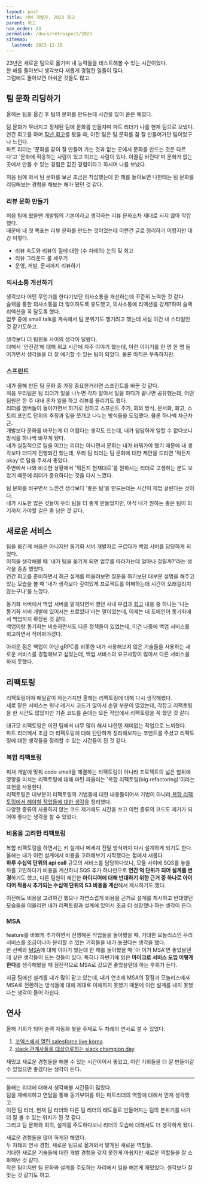 ```yaml
---
layout: post
title: 서버 개발자, 2023 회고
parent: 회고
nav_order: 23
permalink: /docs/retrospect/2023
sitemap:
  lastmod: 2023-12-18
---
```


23년은 새로운 팀으로 옮기며 내 능력들을 테스트해볼 수 있는 시간이었다.  
한 해를 돌아보니 생각보다 새롭게 경험한 일들이 많다.  
그럼에도 돌아보면 아쉬운 것들도 많고.


## 팀 문화 리딩하기

올해는 팀을 옮긴 후 팀의 문화를 만드는데 시간을 많이 쏟은 해였다.

팀 문화가 무너지고 정체된 팀에 문화를 만들자며 파트 리더가 나를 현재 팀으로 보냈다.  
연간 회고를 하며 [작년 회고](/docs/retrospect/2022)를 봤을 때, 이전 팀은 팀 문화를 참 잘 만들어가던 팀이었구나 느낀다.  
파트 리더는 '문화를 같이 잘 만들어 가는 것과 없는 곳에서 문화를 만드는 것은 다르다'고 '문화에 적응하는 사람이 있고 이끄는 사람이 있다. 이끌길 바란다'며 문화가 없는 곳에서 만들 수 있는 경험은 값진 경험이라고 하시며 나를 보냈다.

처음 팀에 와서 팀 문화를 보곤 조금은 착잡했는데 한 해를 돌아보면 나한테는 팀 문화를 리딩해보는 경험을 해보는 해가 됐던 것 같다.


### 리뷰 문화 만들기

처음 팀에 왔을땐 개발팀의 기본이라고 생각하는 리뷰 문화조차 제대로 되지 않아 착잡했다.  
때문에 내 첫 목표는 리뷰 문화를 만드는 것이었는데 이런건 글로 정리하기 어렵지만 대강 이렇다.
- 리뷰 속도와 리뷰의 질에 대한 (수 차례의) 논의 및 회고
- 리뷰 그라운드 룰 세우기
- 운영, 개발, 문서까지 리뷰하기

### 의사소통 개선하기

생각보다 어떤 무언가를 한다기보단 의사소통을 개선하는데 꾸준히 노력한 것 같다.  
슬랙을 통한 의사소통을 더 많이하도록 유도했고, 의사소통에 리액션을 강제?하여 슬랙 리액션을 꼭 달도록 했다.  
업무 중에 small talk을 계속해서 팀 분위기도 챙기려고 했는데 사실 이건 내 스타일인 것 같기도하고.  

생각보다 더 팀원들 사이의 생각이 달랐다.  
더해서 '안전감'에 대해 회고 시간에 자주 이야기 했는데, 이런 이야기를 한 명 한 명 들어가면서 생각들을 더 잘 얘기할 수 있는 팀이 되었다. 물론 아직은 부족하지만.


### 스프린트

내가 올해 만든 팀 문화 중 가장 중요한거라면 스프린트를 바꾼 것 같다.  
처음 우리팀은 팀 리더가 일을 나누면 각자 알아서 일을 하다가 끝나면 공유했는데, 어떤 팀원은 한 주 내내 혼자 일을 하고 리뷰를 올리기도 했다.  
리더를 멤버들이 돌아가면서 하기로 정하고 스프린트 주기, 회의 방식, 문서화, 회고, 스토리 포인트 단위의 추정과 일을 쪼개고 나누는 방식들을 도입했다. 물론 하나씩 차근차근.  
개발보다 문화를 바꾸는게 더 어렵다는 생각도 드는데, 내가 답답하게 일할 수 없다보니 방식을 하나씩 바꾸게 됐다.  
내가 실질적으로 팀을 이끄는 리더는 아니면서 문화는 내가 바꿔가야 했기 때문에 내 생각보다 더디게 진행되긴 했는데, 우리 팀 리더는 팀 문화에 대한 제안을 드리면 '뭐든지 okay'로 답을 주셔서 좋았다.  
주변에서 나와 비슷한 상황에서 '뭐든지 현재대로'를 원하시는 리더로 고생하는 분도 보았기 때문에 리더가 중요하다는 것을 다시 느꼈다.

팀 문화를 바꾸면서 느낀건 생각보다 '좋은 팀'을 만드는데는 시간이 제법 걸린다는 것이다.  
내가 시도한 많은 것들이 우리 팀을 더 좋게 만들었지만, 아직 내가 원하는 좋은 팀이 되기까지 가야할 길은 좀 남은 것 같다.


## 새로운 서비스

팀을 옮긴게 처음은 아니지만 동기화 서버 개발자로 구르다가 백업 서버를 담당하게 되었다.  
이직을 생각해볼 때 '내가 팀을 옮기게 되면 업무를 따라가는데 얼마나 걸릴까?'라는 생각을 종종 했었다.  
연간 회고를 준비하면서 최근 설계를 떠올려보면 질문을 하기보단 대부분 설명을 해주고 있는 모습을 볼 때 '내가 생각보다 깊이있게 프로젝트를 이해하는데 시간이 오래걸리지 않는구나'를 느꼈다.

동기화 서버에서 백업 서버를 맡게되면서 했던 사내 부검과 [회고](/docs/retrospect/theme/sync) 내용 중 하나는 '나는 동기화 서버 개발에 있어서는 프로였다'라는 말이었는데, 이제는 내 도메인이 동기화에서 백업까지 확장된 것 같다.  
백업이랑 동기화는 비슷하면서도 다른 정책들이 있었는데, 이건 나중에 백업 서비스를 회고하면서 적어봐야겠다.

아쉬운 점은 백업이 아닌 gRPC를 비롯한 내가 사용해보지 않은 기술들을 사용하는 새로운 서비스를 경험해보고 싶었는데, 백업 서비스의 요구사항이 많아서 다른 서비스를 하지 못했다.


## 리팩토링

리팩토링이야 매일같이 하는거지만 올해는 리팩토링에 대해 다시 생각해봤다.  
새로 맡은 서비스는 워낙 레거시 코드가 많아서 손댈 부분이 많았는데, 각잡고 리팩토링을 한 시간도 많았지만 기존 코드를 손대는 모든 작업에서 리팩토링을 꼭 했던 것 같다.

대규모 리팩토링은 이전 팀에서 너무 많이 해서 나한텐 재미없는 작업으로 느껴졌다.  
파트 리더께서 조금 더 리팩토링에 대해 탄탄하게 정리해보자는 코멘트를 주셨고 리팩토링에 대한 생각들을 정리할 수 있는 시간들이 된 것 같다.

### 복합 리팩토링

피쳐 개발에 맞춰 code smell을 해결하는 리팩토링이 아니라 프로젝트의 넓은 범위에 영향을 미치는 리팩토링에 대해 마틴 파울러는 '복합 리팩토링(big refactoring)'이라는 표현을 사용한다.  
리팩토링은 대부분이 리팩토링의 기법들에 대한 내용들이어서 기법이 아니라[ 복합 리팩토링에서 해야할 작업들에 대한 생각](/docs/refactoring/my-refactoring)을 정리했다.  
다양한 종류의 사용하지 않는 코드 제거에도 시간을 쓰고 이런 종류의 코드도 제거가 되어야 좋다는 생각을 할 수 있었다.

### 비용을 고려한 리팩토링

복합 리팩토링을 하면서는 키 설계나 메세지 전달 방식까지 다시 설계하게 되기도 한다.  
올해는 내가 이런 설계에서 비용을 고려해보기 시작했다는 점에서 새롭다.  
**하루 수십억 단위의 api call** 규모의 서비스를 담당하다보니, 모듈 사이에 SQS를 놓을까를 고민하다가 비용을 계산하니 SQS 추가 하나만으로 **연간 억 단위가 되어 설계를 변경**하기도 했고, 다른 팀원이 제안한 **아이디어에 대해 반대하기 위한 근거 중 하나로 아이디어 적용시 추가되는 수십억 단위의 S3 비용을 계산**해서 제시하기도 했다.

이전에도 비용을 고려하긴 했으나 자연스럽게 비용을 근거로 설계를 제시하고 반대했던 모습들을 떠올리면 내가 리팩토링과 설계에 있어서 조금 더 성장했나 하는 생각이 든다.

### MSA

feature를 바쁘게 추가하면서 진행해온 작업들을 돌아봤을 때, 거대한 모놀리스인 우리 서비스를 조금이나마 분리할 수 있는 기회들을 내가 놓쳤다는 생각을 했다.  
한 선배와 [MSA](/docs/design/msa)에 대해 이야기 했는데 한 해를 돌아봤을 때 '아 이거 MSA'면 좋았을텐데 싶은 생각들이 드는 것들이 있다. 특히나 하반기에 읽은 **마이크로 서비스 도입 이렇게 한다**를 생각해봤을 때 점진적으로 MSA로 갔으면 좋았을텐데 하는 후회가 든다.

지금 팀에선 설계를 내가 많이 맡고 있는데, 내가 연초에 MSA의 장점과 모놀리스에서 MSA로 전환하는 방식들에 대해 제대로 이해하지 못했기 때문에 이런 설계를 내지 못했다는 생각이 들어 아쉽다.


## 연사

올해 기회가 되어 슬랙 자동화 봇을 주제로 두 차례의 연사로 설 수 있었다.
1. [코엑스에서 열린 salesforce live korea](https://www.salesforce.com/kr/events/sflive-korea-23/)
2. [slack 관계사들을 대상으로하는 slack champion day](https://slack-champion-day2023.splashthat.com/)

재밌고 새로운 경험들을 해볼 수 있는 시간이어서 좋았고, 이런 기회들을 더 잘 만들어갈 수 있었으면 좋겠다는 생각이 든다.

---

올해는 리더에 대해서 생각해볼 시간들이 많았다.    
팀을 재배치하고 면담을 통해 동기부여를 하는 파트리더의 역할에 대해서 먼저 생각했고.  
이전 팀 리더, 현재 팀 리더와 다른 팀 리더의 태도들로 만들어지는 팀의 분위기를 내가 더 잘 볼 수 있는 위치가 된 것 같다.  
그리고 팀 문화와 회의, 설계를 주도하다보니 리더의 모습에 대해서도 더 생각하게 됐다.

새로운 경험들을 많이 하게된 해였다.  
두 차례의 연사 경험, 새로운 팀으로 옮겨와서 맡게된 새로운 역할들.    
기대한 새로운 기술들에 대한 개발 경험을 갖지 못한게 아쉽지만 새로운 역할들을 잘 소화해낸 것 같다.  
작은 팀이지만 팀 문화와 설계를 주도하는 자리에서 일을 해본게 재밌었다. 생각보다 잘 맞는 것 같기도 하고.

